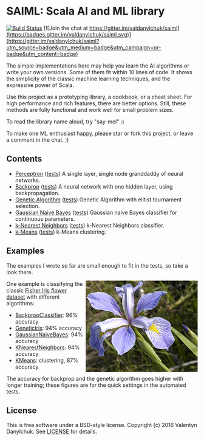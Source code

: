 # SAIML: Scala AI and ML library

[![Build Status](https://travis-ci.org/valdanylchuk/saiml.svg?branch=master)](https://travis-ci.org/valdanylchuk/saiml) [![Join the chat at https://gitter.im/valdanylchuk/saiml](https://badges.gitter.im/valdanylchuk/saiml.svg)](https://gitter.im/valdanylchuk/saiml?utm_source=badge&utm_medium=badge&utm_campaign=pr-badge&utm_content=badge)

The simple implementations here may help you learn the AI algorithms
or write your own versions. Some of them fit within 10 lines of code.
It shows the simplicity of the classic machine learning techniques,
and the expressive power of Scala.

Use this project as a prototyping library, a cookbook, or a cheat sheet.
For high performance and rich features, there are better options.
Still, these methods are fully functional and work well for small problem sizes.

To read the library name aloud, try "say-mel" :)

To make one ML enthusiast happy, please star or fork this project,
or leave a comment in the chat. ;)

## Contents

* [Perceptron](src/main/scala/saiml/nn/perceptron)
([tests](src/test/scala/saiml/nn/perceptron))
A single layer, single node granddaddy of neural networks.
* [Backprop](src/main/scala/saiml/nn/backprop)
([tests](src/test/scala/saiml/nn/backprop))
A neural network with one hidden layer, using backpropagation.
* [Genetic Algorithm](src/main/scala/saiml/ga)
([tests](src/test/scala/saiml/ga))
Genetic Algorithm with elitist tournament selection.
* [Gaussian Naive Bayes](src/main/scala/saiml/bayes/GaussianNaiveBayes.scala)
([tests](src/test/scala/saiml/bayes/GaussianNaiveBayesTest.scala))
Gaussian naive Bayes classifier for continuous parameters.
* [k-Nearest Neighbors](src/main/scala/saiml/knn)
([tests](src/test/scala/saiml/knn))
k-Nearest Neighbors classifier.
* [k-Means](src/main/scala/saiml/kmeans)
([tests](src/test/scala/saiml/kmeans))
k-Means clustering.

## Examples

The examples I wrote so far are small enough to fit in the tests, so take a look there.

<img align="right" src="img/iris-virginica.jpg" alt="Iris Virginica flower; credit: Wikimedia Commons"/>

One example is classifying the classic
[Fisher Iris flower dataset](https://en.wikipedia.org/wiki/Iris_flower_data_set)
with different algorithms:
* [BackpropClassifier](src/test/scala/saiml/nn/backprop/BackpropClassifierTest.scala): 96% accuracy
* [GeneticIris](src/test/scala/saiml/ga/GeneticTest.scala): 94% accuracy
* [GaussianNaiveBayes](src/test/scala/saiml/bayes/GaussianNaiveBayesTest.scala): 94% accuracy
* [KNearestNeighbors](src/test/scala/saiml/knn/KNearestNeighborsTest.scala): 94% accuracy
* [KMeans](src/test/scala/saiml/kmeans/KMeansTest.scala): clustering, 87% accuracy

The accuracy for backprop and the genetic algorithm goes higher with longer training;
these figures are for the quick settings in the automated tests.

## License

This is free software under a BSD-style license.
Copyright (c) 2016 Valentyn Danylchuk. See [LICENSE](LICENSE) for details.